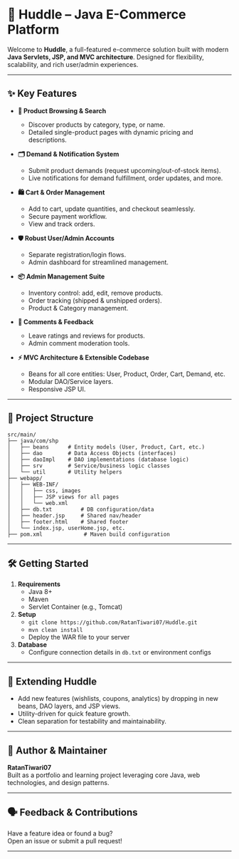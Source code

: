 # 🚀 Huddle – Java E-Commerce Platform

Welcome to **Huddle**, a full-featured e-commerce solution built with modern **Java Servlets, JSP, and MVC architecture**. Designed for flexibility, scalability, and rich user/admin experiences.

---

## ✨ Key Features

- **🛒 Product Browsing & Search**
    - Discover products by category, type, or name.
    - Detailed single-product pages with dynamic pricing and descriptions.

- **🗂️ Demand & Notification System**
    - Submit product demands (request upcoming/out-of-stock items).
    - Live notifications for demand fulfillment, order updates, and more.

- **🛍️ Cart & Order Management**
    - Add to cart, update quantities, and checkout seamlessly.
    - Secure payment workflow.
    - View and track orders.

- **🛡️ Robust User/Admin Accounts**
    - Separate registration/login flows.
    - Admin dashboard for streamlined management.

- **📦 Admin Management Suite**
    - Inventory control: add, edit, remove products.
    - Order tracking (shipped & unshipped orders).
    - Product & Category management.

- **💬 Comments & Feedback**
    - Leave ratings and reviews for products.
    - Admin comment moderation tools.

- **⚡ MVC Architecture & Extensible Codebase**
    - Beans for all core entities: User, Product, Order, Cart, Demand, etc.
    - Modular DAO/Service layers.
    - Responsive JSP UI.

---

## 📁 Project Structure

```
src/main/
├── java/com/shp
│   ├── beans      # Entity models (User, Product, Cart, etc.)
│   ├── dao        # Data Access Objects (interfaces)
│   ├── daoImpl    # DAO implementations (database logic)
│   ├── srv        # Service/business logic classes
│   └── util       # Utility helpers
├── webapp/
│   ├── WEB-INF/
│   │   ├── css, images
│   │   ├── JSP views for all pages
│   │   └── web.xml
│   ├── db.txt         # DB configuration/data
│   ├── header.jsp     # Shared nav/header
│   ├── footer.html    # Shared footer
│   └── index.jsp, userHome.jsp, etc.
├── pom.xml             # Maven build configuration
```

---

## 🛠️ Getting Started

1. **Requirements**
    - Java 8+
    - Maven
    - Servlet Container (e.g., Tomcat)
2. **Setup**
    - `git clone https://github.com/RatanTiwari07/Huddle.git`
    - `mvn clean install`
    - Deploy the WAR file to your server
3. **Database**
    - Configure connection details in `db.txt` or environment configs

---

## 🌱 Extending Huddle

- Add new features (wishlists, coupons, analytics) by dropping in new beans, DAO layers, and JSP views.
- Utility-driven for quick feature growth.
- Clean separation for testability and maintainability.

---

## 👤 Author & Maintainer

**RatanTiwari07**  
Built as a portfolio and learning project leveraging core Java, web technologies, and design patterns.

---

## 🗣️ Feedback & Contributions

Have a feature idea or found a bug?  
Open an issue or submit a pull request!

---
 
